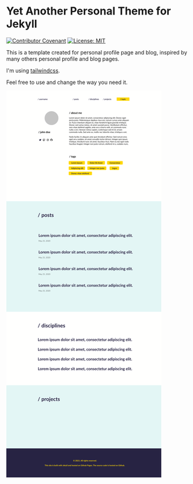 # Yet Another Personal Theme for Jekyll


[![Contributor Covenant](https://img.shields.io/badge/Contributor%20Covenant-2.0-4baaaa.svg)](code_of_conduct.md) [![License: MIT](https://img.shields.io/badge/License-MIT-yellow.svg)](https://opensource.org/licenses/MIT)


This is a template created for personal profile page and blog, inspired by many others personal profile and blog pages.

I'm using [tailwindcss](https://tailwindcss.com/). 

Feel free to use and change the way you need it.

![](screenshot.png)
